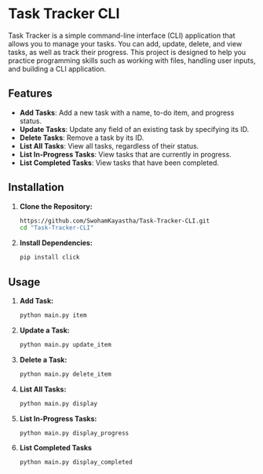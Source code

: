 # Task Tracker CLI

Task Tracker is a simple command-line interface (CLI) application that allows you to manage your tasks. You can add, update, delete, and view tasks, as well as track their progress. This project is designed to help you practice programming skills such as working with files, handling user inputs, and building a CLI application.

## Features

- **Add Tasks**: Add a new task with a name, to-do item, and progress status.
- **Update Tasks**: Update any field of an existing task by specifying its ID.
- **Delete Tasks**: Remove a task by its ID.
- **List All Tasks**: View all tasks, regardless of their status.
- **List In-Progress Tasks**: View tasks that are currently in progress.
- **List Completed Tasks**: View tasks that have been completed.

## Installation

1. **Clone the Repository:**
   ```bash
   https://github.com/SwohamKayastha/Task-Tracker-CLI.git
   cd "Task-Tracker-CLI"
   
2. **Install Dependencies:**
   ```bash
   pip install click
   
## Usage

1. **Add Task:**
   ```bash
   python main.py item
2. **Update a Task:**
   ```bash
   python main.py update_item
3. **Delete a Task:**
   ```bash
   python main.py delete_item
4. **List All Tasks:**
   ```bash
   python main.py display
4. **List In-Progress Tasks:**
   ```bash
   python main.py display_progress
4. **List Completed Tasks**
   ```bash
   python main.py display_completed